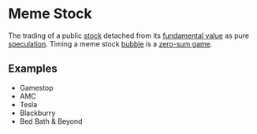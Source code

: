 # Meme Stock
The trading of a public [stock](stock.md) detached from its [fundamental value](fundamental-value.md) as pure [speculation](speculation.md). Timing a meme stock [bubble](bubble.md) is a [zero-sum game](zero-sum-game.md). 

## Examples
* Gamestop
* AMC
* Tesla
* Blackburry
* Bed Bath & Beyond
